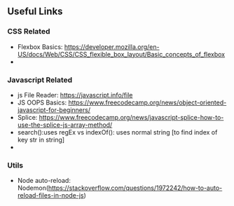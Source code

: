 ## Useful Links

### CSS Related
- Flexbox Basics: https://developer.mozilla.org/en-US/docs/Web/CSS/CSS_flexible_box_layout/Basic_concepts_of_flexbox
- 

### Javascript Related
- js File Reader: https://javascript.info/file
- JS OOPS Basics: https://www.freecodecamp.org/news/object-oriented-javascript-for-beginners/
- Splice: https://www.freecodecamp.org/news/javascript-splice-how-to-use-the-splice-js-array-method/
- search():uses regEx vs indexOf(): uses normal string [to find index of key str in string]
- 
### Utils
- Node auto-reload: Nodemon(https://stackoverflow.com/questions/1972242/how-to-auto-reload-files-in-node-js)
